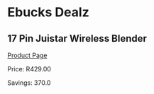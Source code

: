 
# Ebucks Dealz
## 17 Pin Juistar Wireless Blender
[Product Page](https://www.ebucks.com/web/shop/productSelected.do?prodId=1165770265&catId=704987863)

Price: R429.00

Savings: 370.0


	